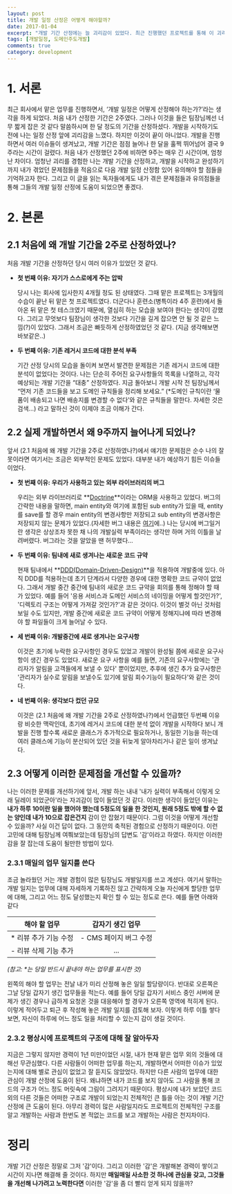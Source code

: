 ```yaml
---
layout: post
title: 개발 일정 산정은 어떻게 해야할까?
date: 2017-01-04
excerpt: "개발 기간 산정에는 늘 괴리감이 있었다. 최근 진행했던 프로젝트를 통해 이 괴리감이 왜 생겼는지 고민해보고 개선 방안을 적어보았다."
tags: [개발일정, 도메인주도개발]
comments: true
category: development
---
```


# 1. 서론

최근 회사에서 맡은 업무를 진행하면서, ‘개발 일정은 어떻게 산정해야 하는가?’라는 생각을 하게 되었다. 처음 내가 산정한 기간은 2주였다. 그러나 이것을 들은 팀장님께선 너무 짧게 잡은 것 같다 말씀하시며 한 달 정도의 기간을 산정하셨다. 개발을 시작하기도 전에 나는 일정 산정 앞에 괴리감을 느꼈다. 하지만 이것이 끝이 아니었다. 개발을 진행하면서 여러 이슈들이 생겨났고, 개발 기간은 점점 늘어나 한 달을 훌쩍 뛰어넘어 결국 9주라는 시간이 걸렸다. 처음 내가 산정했던 2주에 비하면 9주는 매우 긴 시간이며, 엄청난 차이다. 엄청난 괴리를 경험한 나는 개발 기간을 산정하고, 개발을 시작하고 완성하기까지 내가 겪었던 문제점들을 적음으로 다음 개발 일정 산정함 있어 유의해야 할 점들을 기억하고자 한다. 그리고 이 글을 읽는 독자들에게도 내가 겪은 문제점들과 유의점들을 통해 그들의 개발 일정 산정에 도움이 되었으면 좋겠다. 

# 2. 본론

## 2.1 처음에 왜 개발 기간을 2주로 산정하였나?

처음 개발 기간을 산정하던 당시 여러 이유가 있었던 것 같다.

-  **첫 번째 이유: 자기가 스스로에게 주는 압박**

   당시 나는 회사에 입사한지 4개월 정도 된 상태였다. 그때 맡은 프로젝트는 3개월의 수습이 끝난 뒤 맡은 첫 프로젝트였다. 더군다나 훈련소(병특이라 4주 훈련)에서 돌아온 뒤 맡은 첫 테스크였기 때문에, 열심히 하는 모습을 보여야 한다는 생각이 강했다. 그리고 무엇보다 팀장님이 생각한 것보다 기간을 길게 잡으면 안 될 것 같은 느낌(?)이 있었다. 그래서 조금은 빠듯하게 산정하였었던 것 같다. (지금 생각해보면 바보같은..)

-  **두 번째 이유: 기존 레거시 코드에 대한 분석 부족**

    기간 산정 당시의 모습을 돌이켜 보면서 발견한 문제점은 기존 레거시 코드에 대한 분석이 없었다는 것이다. 나는 단순히 주어진 요구사항들의 목록을 나열하고, 각각 예상되는 개발 기간을 “대충” 산정하였다. 지금 돌아보니 개발 시작 전 팀장님께서 “먼저 기존 코드들을 보고 도메인 규칙들을 정리해 보세요.” (*도메인 규칙이란 ‘물품이 배송되고 나면 배송지를 변경할 수 없다’와 같은 규칙들을 말한다. 자세한 것은 검색…) 라고 말하신 것이 이제야 조금 이해가 간다. 


## 2.2 실제 개발하면서 왜 9주까지 늘어나게 되었나?

앞서 (2.1 처음에 왜 개발 기간을 2주로 산정하였나?)에서 얘기한 문제점은 순수 나의 잘못이라면 여기서는 조금은 외부적인 문제도 있었다. 대부분 내가 예상하기 힘든 이슈들 이었다.

- **첫 번째 이유: 우리가 사용하고 있는 외부 라이브러리의 버그**

  우리는 외부 라이브러리로 **[Doctrine](https://en.wikipedia.org/wiki/Doctrine)**이라는 ORM을 사용하고 있었다. 버그의 간략한 내용을 말하면, main entity와 여기에 포함된 sub entity가 있을 때, entity를 save를 할 경우 main entity의 변경사항만 저장되고 sub entity의 변경사항은 저장되지 않는 문제가 있었다.(자세한 버그 내용은 [여기](https://github.com/doctrine/doctrine2/issues/4142)에..) 나는 당시에 버그일거란 생각은 상상조차 못한 채  나의 개발실력 부족이라는 생각만 하며 거의 이틀을 날려버렸다. 버그라는 것을 알았을 땐 허무했다...

- **두 번째 이유: 팀내에 새로 생겨나는 새로운 코드 규약**

  현재 팀내에서 **[DDD(Domain-Driven-Design)](https://en.wikipedia.org/wiki/Domain-driven_design)**을 적용하여 개발중에 있다. 아직 DDD를 적용하는데 초기 단계라서 다양한 경우에 대한 명확한 코드 규약이 없었다. 그래서 개발 중간 중간에 팀내의 새로운 코드 규약을 회의를 통해 정해야 할 때가 있었다. 예를 들어 '응용 서비스과 도메인 서비스의 네이밍을 어떻게 할것인가?', '디렉토리 구조는 어떻게 가져갈 것인가?'과 같은 것이다. 이것이 별것 아닌 것처럼 보일 수도 있지만, 개발 중간에 새로운 코드 규약이 어떻게 정해지냐에 따라 변경해야 할 파일들이 크게 늘어날 수 있다.

- **세 번째 이유: 개발중간에 새로 생겨나는 요구사항**

  이것은 초기에 누락한 요구사항인 경우도 있었고 개발이 완성될 쯤에 새로운 요구사항이 생긴 경우도 있었다. 새로운 요구 사항을 예를 들면, 기존의 요구사항에는 '관리자가 알림을 고객들에게 보낼 수 있다' 뿐이었지만, 추후에 생긴 추가 요구사항은 '관리자가 실수로 알림을 보낼수도 있기에 알림 회수기능이 필요하다'와 같은 것이다.

- **네 번째 이유: 생각보다 컸던 규모**

  이것은 (2.1 처음에 왜 개발 기간을 2주로 산정하였나?)에서 언급했던 두번째 이유랑 비슷한 맥락인데, 초기에 레거시 코드에 대한 분석 없이 개발을 시작하다 보니 개발을 진행 할수록 새로운 클래스가 추가적으로 필요하거나, 동일한 기능을 하는데 여러 클래스에 기능이 분산되어 있던 것을 뒤늦게 알아차리거나 같은 일이 생겨났다.


## 2.3 어떻게 이러한 문제점을 개선할 수 있을까?

나는 이러한 문제를 개선하기에 앞서, 개발 하는 내내 '내가 실력이 부족해서 이렇게 오래 딜레이 되었군아'라는 자괴감이 많이 들었던 것 같다. 이러한 생각이 들었던 이유는 **내가 하루 10이란 일을 했어야 했는데 5정도의 일을 한 것인지, 원래 5정도 밖에 할 수 없는 양인데 내가 10으로 잡은건지** 감이 안 잡혔기 때문이다. 
그럼 이것을 어떻게 개선할 수 있을까? 사실 이건 답이 없다. 그 동안의 축적된 경험으로 산정하기 때문이다. 이런 고민에 대해 팀장님께 여쭤보았는데 팀장님의 답변도 '감'이라고 하였다. 하지만 이러한 감을 잘 잡는데 도움이 될만한 방법이 있다.

### 2.3.1 매일의 업무 일지를 쓴다

조금 놀라웠던 거는 개발 경험이 많은 팀장님도 개발일지를 쓰고 계셨다. 여기서 말하는 개발 일지는 업무에 대해 자세하게 기록하진 않고 간략하게 오늘 자신에게 할당한 업무에 대해, 그리고 어느 정도 달성했는지 확인 할 수 있는 정도로 쓴다. 예를 들면 아래와 같다

|    해야 할 업무    |    갑자기 생긴 업무    |
| :-----------: | :-------------: |
| * 리뷰 추가 기능 수정 | - CMS 페이지 버그 수정 |
| - 리뷰 삭제 기능 추가 |       ...       |

*(참고: \*는 당일 반드시 끝내야 하는 업무를 표시한 것)*

왼쪽의 해야 할 업무는 전날 내가 미리 산정해 놓은 일일 할당량이다. 반대로 오른쪽은 그날 당일 갑자기 생긴 업무들을 적는다. 예를 들어 당일 갑자기 서비스 중인 서버에 문제가 생긴 경우나 급하게 요청온 것을 대응해야 할 경우가 오른쪽 영역에 적히게 된다. 이렇게 적어두고 퇴근 후 작성해 놓은 개발 일지를 검토해 보자. 이렇게 하루 이틀 쌓다 보면, 자신이 하루에 어느 정도 일을 처리할 수 있는지 감이 생길 것이다.

### 2.3.2 평상시에 프로젝트의 구조에 대해 잘 알아두자

지금은 그렇지 않지만 경력이 1년 미만이었던 시절, 내가 현재 맡은 업무 외의 것들에 대해선 무관심했다. 다른 사람들이 어떠한 업무를 하는지, 개발하면서 어떠한 이슈가 있었는지에 대해 별로 관심이 없었고 잘 듣지도 않았었다. 하지만 다른 사람의 업무에 대한 관심이 개발 산정에 도움이 된다. 왜냐하면 내가 코드를 보지 않아도 그 사람을 통해 코드의 구조가 어느 정도 머릿속에 그림이 그려지기 때문이다. 평상시에 내가 보았던 코드 외의 다른 것들은 어떠한 구조로 개발이 되었는지 전체적인 큰 틀을 아는 것이 개발 기간 산정에 큰 도움이 된다. 아무리 경력이 많은 사람일지라도 프로젝트의 전체적인 구조를 알고 개발하는 사람과 한번도 본 적없는 코드를 보고 개발하는 사람은 천지차이다.

# 정리

개발 기간 산정은 정말로 그저 '감'이다. 그리고 이러한 '감'은 개발해본 경력이 쌓이고 시간이 지나면 해결해 줄 것이다. 하지만 **매일매일 사소한 것 하나에 관심을 갖고, 그것들을 개선해 나가려고 노력한다면** 이러한 '감'을 좀 더 빨리 얻게 되지 않을까?
